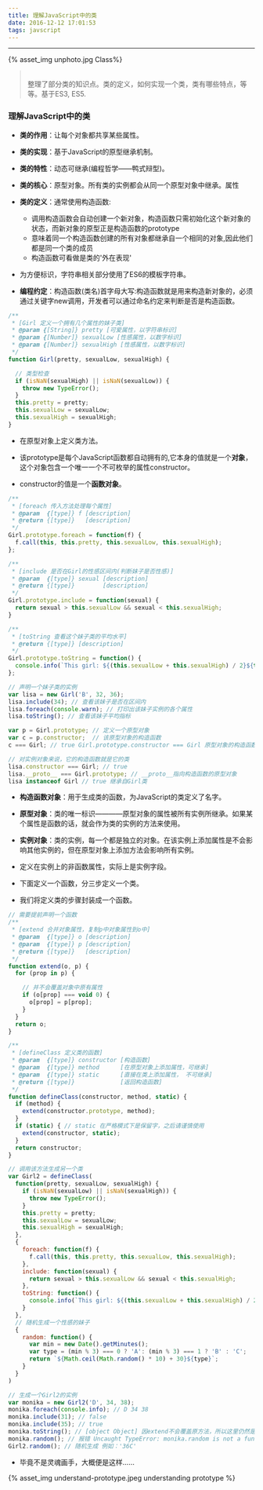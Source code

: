 ```yaml
---
title: 理解JavaScript中的类
date: 2016-12-12 17:01:53
tags: javscript
---
```


<hr>

{% asset_img unphoto.jpg Class%}

<blockquote><br/>整理了部分类的知识点。类的定义，如何实现一个类，类有哪些特点，等等。基于ES3, ES5.

</blockquote>

<!--more-->

### 理解JavaScript中的类

- **类的作用**：让每个对象都共享某些属性。

- **类的实现**：基于JavaScript的原型继承机制。

- **类的特性**：动态可继承(编程哲学——鸭式辩型)。

- **类的核心**：原型对象。所有类的实例都会从同一个原型对象中继承。属性

- **类的定义**：通常使用构造函数:
  - 调用构造函数会自动创建一个新对象，构造函数只需初始化这个新对象的状态，而新对象的原型正是构造函数的prototype
  - 意味着同一个构造函数创建的所有对象都继承自一个相同的对象,因此他们都是同一个类的成员
  - 构造函数可看做是类的'外在表现'

- 为方便标识，字符串相关部分使用了ES6的模板字符串。

- **编程约定**：构造函数(类名)首字母大写:构造函数就是用来构造新对象的，必须通过关键字new调用，开发者可以通过命名约定来判断是否是构造函数。

```javascript
/**
 * [Girl 定义一个拥有几个属性的妹子类]
 * @param {[String]} pretty [可爱属性，以字符串标识]
 * @param {[Number]} sexualLow [性感属性，以数字标识]
 * @param {[Number]} sexualHigh [性感属性，以数字标识]
 */
function Girl(pretty, sexualLow, sexualHigh) {

  // 类型检查
  if (isNaN(sexualHigh) || isNaN(sexualLow)) {
    throw new TypeError();
  }
  this.pretty = pretty;
  this.sexualLow = sexualLow;
  this.sexualHigh = sexualHigh;
}
```

- 在原型对象上定义类方法。

- 该prototype是每个JavaScript函数都自动拥有的,它本身的值就是一个**对象**，这个对象包含一个唯一一个不可枚举的属性constructor。

- constructor的值是一个**函数对象**。

```javascript
/**
 * [foreach 传入方法处理每个属性]
 * @param  {[type]} f [description]
 * @return {[type]}   [description]
 */
Girl.prototype.foreach = function(f) {
  f.call(this, this.pretty, this.sexualLow, this.sexualHigh);
};

/**
 * [include 是否在Girl的性感区间内(判断妹子是否性感)]
 * @param  {[type]} sexual [description]
 * @return {[type]}        [description]
 */
Girl.prototype.include = function(sexual) {
  return sexual > this.sexualLow && sexual < this.sexualHigh;
}

/**
 * [toString 查看这个妹子类的平均水平]
 * @return {[type]} [description]
 */
Girl.prototype.toString = function() {
  console.info(`This girl: ${(this.sexualLow + this.sexualHigh) / 2}${this.pretty}`);
};

// 声明一个妹子类的实例
var lisa = new Girl('B', 32, 36);
lisa.include(34); // 查看该妹子是否在区间内
lisa.foreach(console.warn); // 打印出该妹子实例的各个属性
lisa.toString(); // 查看该妹子平均指标
```

```javascript
var p = Girl.prototype; // 定义一个原型对象
var c = p.constructor;  // 该原型对象的构造函数
c === Girl; // true Girl.prototype.constructor === Girl 原型对象的构造函数指向其本身

// 对实例对象来说，它的构造函数就是它的类
lisa.constructor === Girl; // true
lisa.__proto__ === Girl.prototype; // __proto__指向构造函数的原型对象
lisa instanceof Girl // true 继承自Girl类
```

- **构造函数对象**：用于生成类的函数，为JavaScript的类定义了名字。

- **原型对象**：类的唯一标识————原型对象的属性被所有实例所继承。如果某个属性是函数的话，就会作为类的实例的方法来使用。

- **实例对象**：类的实例，每一个都是独立的对象。在该实例上添加属性是不会影响其他实例的，但在原型对象上添加方法会影响所有实例。

- 定义在实例上的非函数属性，实际上是实例字段。




- 下面定义一个函数，分三步定义一个类。

- 我们将定义类的步骤封装成一个函数。

```javascript
// 需要提前声明一个函数
/**
 * [extend 合并对象属性，复制p中对象属性到o中]
 * @param  {[type]} o [description]
 * @param  {[type]} p [description]
 * @return {[type]}   [description]
 */
function extend(o, p) {
  for (prop in p) {

    // 并不会覆盖对象中原有属性
    if (o[prop] === void 0) {
      o[prop] = p[prop];
    }
  }
  return o;
}

/**
 * [defineClass 定义类的函数]
 * @param  {[type]} constructor [构造函数]
 * @param  {[type]} method      [在原型对象上添加属性，可继承]
 * @param  {[type]} static      [直接在类上添加属性， 不可继承]
 * @return {[type]}             [返回构造函数]
 */
function defineClass(constructor, method, static) {
  if (method) {
    extend(constructor.prototype, method);
  }
  if (static) { // static 在严格模式下是保留字，之后请谨慎使用
    extend(constructor, static);
  }
  return constructor;
}

// 调用该方法生成另一个类
var Girl2 = defineClass(
  function(pretty, sexualLow, sexualHigh) {
    if (isNaN(sexualLow) || isNaN(sexualHigh)) {
      throw new TypeError();
    }
    this.pretty = pretty;
    this.sexualLow = sexualLow;
    this.sexualHigh = sexualHigh;
  },
  {
    foreach: function(f) {
      f.call(this, this.pretty, this.sexualLow, this.sexualHigh);
    },
    include: function(sexual) {
      return sexual > this.sexualLow && sexual < this.sexualHigh;
    },
    toString: function() {
      console.info(`This girl: ${(this.sexualLow + this.sexualHigh) / 2}${this.pretty}`);
    }
  },
  // 随机生成一个性感的妹子
  {
    random: function() {
      var min = new Date().getMinutes();
      var type = (min % 3) === 0 ? 'A': (min % 3) === 1 ? 'B' : 'C';
      return `${Math.ceil(Math.random() * 10) + 30}${type}`;
    }
  }
)

// 生成一个Girl2的实例
var monika = new Girl2('D', 34, 38);
monika.foreach(console.info); // D 34 38
monika.include(31); // false
monika.include(35); // true
monika.toString(); // [object Object] 因extend不会覆盖原方法，所以这里仍然是Object.prototype.toString自带方法, 如果要去掉，将extend中的if条件判断去除即可
monika.random(); // 报错 Uncaught TypeError: monika.random is not a function(...) 因为monika实例未继承类自身的方法
Girl2.random(); // 随机生成 例如：'36C'
```



* 毕竟不是灵魂画手，大概便是这样……

{% asset_img understand-prototype.jpeg understanding prototype %}

​	